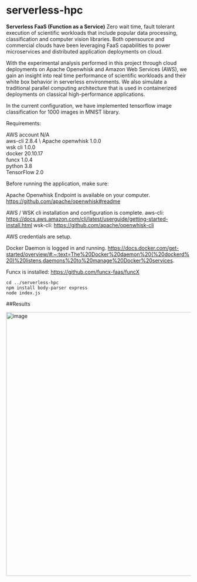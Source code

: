 # serverless-hpc



**Serverless FaaS (Function as a Service)** 
Zero wait time, fault tolerant execution of scientific workloads that include popular data processing, classification and computer vision libraries. Both opensource and commercial clouds have been leveraging FaaS capabilities to power microservices and distributed application deployments on cloud. 

With the experimental analysis performed in this project through cloud deployments on Apache Openwhisk and Amazon Web Services (AWS), we gain an insight into real time performance of scientific workloads and their white box behavior in serverless environments. We also simulate a traditional parallel computing architecture that is used in containerized deployments on classical high-performance applications. 

In the current configuration, we have implemented tensorflow image classification for 1000 images in MNIST library. 

Requirements: 

AWS account	N/A \
aws-cli	2.8.4  \ 
Apache openwhisk	1.0.0 \
wsk cli 	1.0.0 \
docker	20.10.17 \
funcx	1.0.4 \
python	3.8 \
TensorFlow 	2.0

Before running the application, make sure: 

Apache Openwhisk Endpoint is available on your computer. 
https://github.com/apache/openwhisk#readme

AWS / WSK cli installation and configuration is complete. 
aws-cli: https://docs.aws.amazon.com/cli/latest/userguide/getting-started-install.html
wsk-cli: https://github.com/apache/openwhisk-cli

AWS credentials are setup.

Docker Daemon is logged in and running. 
https://docs.docker.com/get-started/overview/#:~:text=The%20Docker%20daemon%20(%20dockerd%20)%20listens,daemons%20to%20manage%20Docker%20services.

Funcx is installed: 
https://github.com/funcx-faas/funcX


```
cd ../serverless-hpc 
npm install body-parser express 
node index.js
```
##Results

<img width="717" alt="image" src="https://user-images.githubusercontent.com/38281651/202928716-c30a769f-ed09-4d49-bdab-a4fe72a3d158.png">


